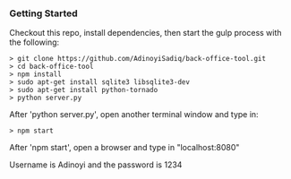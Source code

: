 ### Getting Started

Checkout this repo, install dependencies, then start the gulp process with the following:

```
> git clone https://github.com/AdinoyiSadiq/back-office-tool.git
> cd back-office-tool
> npm install
> sudo apt-get install sqlite3 libsqlite3-dev
> sudo apt-get install python-tornado
> python server.py
```
After 'python server.py', open another terminal window and type in:
```
> npm start
```

After 'npm start', open a browser and type in "localhost:8080"

Username is Adinoyi and the password is 1234
